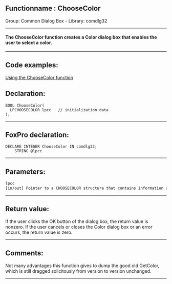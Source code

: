 <link rel="stylesheet" type="text/css" href="../../css/win32api.css">  
<link rel="stylesheet" href="https://cdnjs.cloudflare.com/ajax/libs/font-awesome/4.7.0/css/font-awesome.min.css">

## Functionname : ChooseColor
Group: Common Dialog Box - Library: comdlg32    
***  


#### The ChooseColor function creates a Color dialog box that enables the user to select a color.
***  


## Code examples:
[Using the ChooseColor function](../../samples/sample_264.md)  

## Declaration:
```foxpro  
BOOL ChooseColor(
  LPCHOOSECOLOR lpcc   // initialization data
);  
```  
***  


## FoxPro declaration:
```foxpro  
DECLARE INTEGER ChooseColor IN comdlg32;
	STRING @lpcc  
```  
***  


## Parameters:
```txt  
lpcc
[in/out] Pointer to a CHOOSECOLOR structure that contains information used to initialize the dialog box.  
```  
***  


## Return value:
If the user clicks the OK button of the dialog box, the return value is nonzero. If the user cancels or closes the Color dialog box or an error occurs, the return value is zero.   
***  


## Comments:
Not many advantages this function gives to dump the good old GetColor, which is still dragged solicitously from version to version unchanged.  
  
***  

